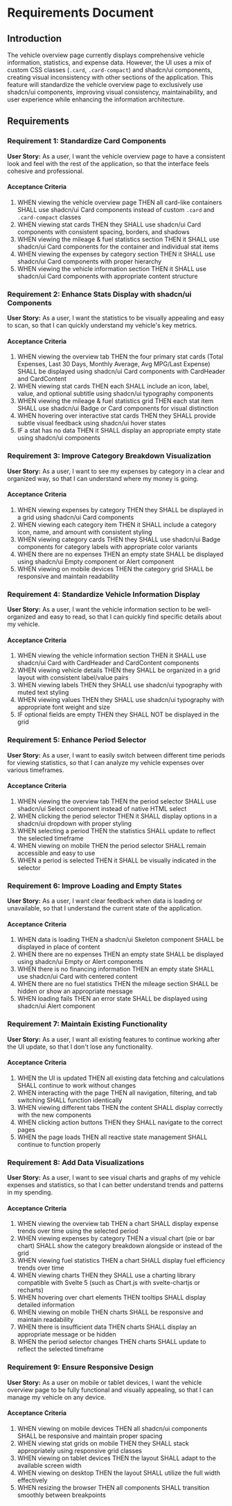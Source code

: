 # Requirements Document

## Introduction

The vehicle overview page currently displays comprehensive vehicle information, statistics, and expense data. However, the UI uses a mix of custom CSS classes (`.card`, `.card-compact`) and shadcn/ui components, creating visual inconsistency with other sections of the application. This feature will standardize the vehicle overview page to exclusively use shadcn/ui components, improving visual consistency, maintainability, and user experience while enhancing the information architecture.

## Requirements

### Requirement 1: Standardize Card Components

**User Story:** As a user, I want the vehicle overview page to have a consistent look and feel with the rest of the application, so that the interface feels cohesive and professional.

#### Acceptance Criteria

1. WHEN viewing the vehicle overview page THEN all card-like containers SHALL use shadcn/ui Card components instead of custom `.card` and `.card-compact` classes
2. WHEN viewing stat cards THEN they SHALL use shadcn/ui Card components with consistent spacing, borders, and shadows
3. WHEN viewing the mileage & fuel statistics section THEN it SHALL use shadcn/ui Card components for the container and individual stat items
4. WHEN viewing the expenses by category section THEN it SHALL use shadcn/ui Card components with proper hierarchy
5. WHEN viewing the vehicle information section THEN it SHALL use shadcn/ui Card components with appropriate content structure

### Requirement 2: Enhance Stats Display with shadcn/ui Components

**User Story:** As a user, I want the statistics to be visually appealing and easy to scan, so that I can quickly understand my vehicle's key metrics.

#### Acceptance Criteria

1. WHEN viewing the overview tab THEN the four primary stat cards (Total Expenses, Last 30 Days, Monthly Average, Avg MPG/Last Expense) SHALL be displayed using shadcn/ui Card components with CardHeader and CardContent
2. WHEN viewing stat cards THEN each SHALL include an icon, label, value, and optional subtitle using shadcn/ui typography components
3. WHEN viewing the mileage & fuel statistics grid THEN each stat item SHALL use shadcn/ui Badge or Card components for visual distinction
4. WHEN hovering over interactive stat cards THEN they SHALL provide subtle visual feedback using shadcn/ui hover states
5. IF a stat has no data THEN it SHALL display an appropriate empty state using shadcn/ui components

### Requirement 3: Improve Category Breakdown Visualization

**User Story:** As a user, I want to see my expenses by category in a clear and organized way, so that I can understand where my money is going.

#### Acceptance Criteria

1. WHEN viewing expenses by category THEN they SHALL be displayed in a grid using shadcn/ui Card components
2. WHEN viewing each category item THEN it SHALL include a category icon, name, and amount with consistent styling
3. WHEN viewing category cards THEN they SHALL use shadcn/ui Badge components for category labels with appropriate color variants
4. WHEN there are no expenses THEN an empty state SHALL be displayed using shadcn/ui Empty component or Alert component
5. WHEN viewing on mobile devices THEN the category grid SHALL be responsive and maintain readability

### Requirement 4: Standardize Vehicle Information Display

**User Story:** As a user, I want the vehicle information section to be well-organized and easy to read, so that I can quickly find specific details about my vehicle.

#### Acceptance Criteria

1. WHEN viewing the vehicle information section THEN it SHALL use shadcn/ui Card with CardHeader and CardContent components
2. WHEN viewing vehicle details THEN they SHALL be organized in a grid layout with consistent label/value pairs
3. WHEN viewing labels THEN they SHALL use shadcn/ui typography with muted text styling
4. WHEN viewing values THEN they SHALL use shadcn/ui typography with appropriate font weight and size
5. IF optional fields are empty THEN they SHALL NOT be displayed in the grid

### Requirement 5: Enhance Period Selector

**User Story:** As a user, I want to easily switch between different time periods for viewing statistics, so that I can analyze my vehicle expenses over various timeframes.

#### Acceptance Criteria

1. WHEN viewing the overview tab THEN the period selector SHALL use shadcn/ui Select component instead of native HTML select
2. WHEN clicking the period selector THEN it SHALL display options in a shadcn/ui dropdown with proper styling
3. WHEN selecting a period THEN the statistics SHALL update to reflect the selected timeframe
4. WHEN viewing on mobile THEN the period selector SHALL remain accessible and easy to use
5. WHEN a period is selected THEN it SHALL be visually indicated in the selector

### Requirement 6: Improve Loading and Empty States

**User Story:** As a user, I want clear feedback when data is loading or unavailable, so that I understand the current state of the application.

#### Acceptance Criteria

1. WHEN data is loading THEN a shadcn/ui Skeleton component SHALL be displayed in place of content
2. WHEN there are no expenses THEN an empty state SHALL be displayed using shadcn/ui Empty or Alert components
3. WHEN there is no financing information THEN an empty state SHALL use shadcn/ui Card with centered content
4. WHEN there are no fuel statistics THEN the mileage section SHALL be hidden or show an appropriate message
5. WHEN loading fails THEN an error state SHALL be displayed using shadcn/ui Alert component

### Requirement 7: Maintain Existing Functionality

**User Story:** As a user, I want all existing features to continue working after the UI update, so that I don't lose any functionality.

#### Acceptance Criteria

1. WHEN the UI is updated THEN all existing data fetching and calculations SHALL continue to work without changes
2. WHEN interacting with the page THEN all navigation, filtering, and tab switching SHALL function identically
3. WHEN viewing different tabs THEN the content SHALL display correctly with the new components
4. WHEN clicking action buttons THEN they SHALL navigate to the correct pages
5. WHEN the page loads THEN all reactive state management SHALL continue to function properly

### Requirement 8: Add Data Visualizations

**User Story:** As a user, I want to see visual charts and graphs of my vehicle expenses and statistics, so that I can better understand trends and patterns in my spending.

#### Acceptance Criteria

1. WHEN viewing the overview tab THEN a chart SHALL display expense trends over time using the selected period
2. WHEN viewing expenses by category THEN a visual chart (pie or bar chart) SHALL show the category breakdown alongside or instead of the grid
3. WHEN viewing fuel statistics THEN a chart SHALL display fuel efficiency trends over time
4. WHEN viewing charts THEN they SHALL use a charting library compatible with Svelte 5 (such as Chart.js with svelte-chartjs or recharts)
5. WHEN hovering over chart elements THEN tooltips SHALL display detailed information
6. WHEN viewing on mobile THEN charts SHALL be responsive and maintain readability
7. WHEN there is insufficient data THEN charts SHALL display an appropriate message or be hidden
8. WHEN the period selector changes THEN charts SHALL update to reflect the selected timeframe

### Requirement 9: Ensure Responsive Design

**User Story:** As a user on mobile or tablet devices, I want the vehicle overview page to be fully functional and visually appealing, so that I can manage my vehicle on any device.

#### Acceptance Criteria

1. WHEN viewing on mobile devices THEN all shadcn/ui components SHALL be responsive and maintain proper spacing
2. WHEN viewing stat grids on mobile THEN they SHALL stack appropriately using responsive grid classes
3. WHEN viewing on tablet devices THEN the layout SHALL adapt to the available screen width
4. WHEN viewing on desktop THEN the layout SHALL utilize the full width effectively
5. WHEN resizing the browser THEN all components SHALL transition smoothly between breakpoints
